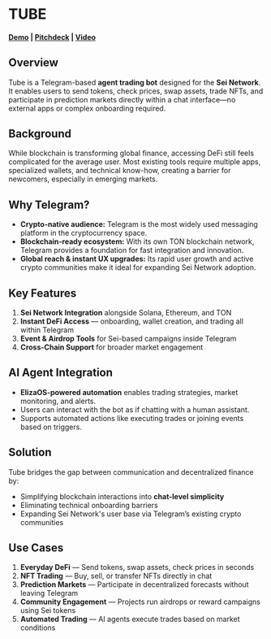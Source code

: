 # TUBE

#### [Demo](https://t.me/seiTubebot) | [Pitchdeck](https://www.figma.com/deck/7f8ZGAWWojJxASUN6NFXAU) | [Video]()

## Overview

Tube is a Telegram-based **agent trading bot** designed for the **Sei Network**.
It enables users to send tokens, check prices, swap assets, trade NFTs, and participate in prediction markets directly within a chat interface—no external apps or complex onboarding required.

## Background

While blockchain is transforming global finance, accessing DeFi still feels complicated for the average user.
Most existing tools require multiple apps, specialized wallets, and technical know-how, creating a barrier for newcomers, especially in emerging markets.

## Why Telegram?

* **Crypto-native audience:** Telegram is the most widely used messaging platform in the cryptocurrency space.
* **Blockchain-ready ecosystem:** With its own TON blockchain network, Telegram provides a foundation for fast integration and innovation.
* **Global reach & instant UX upgrades:** Its rapid user growth and active crypto communities make it ideal for expanding Sei Network adoption.

## Key Features

1. **Sei Network Integration** alongside Solana, Ethereum, and TON
2. **Instant DeFi Access** — onboarding, wallet creation, and trading all within Telegram
3. **Event & Airdrop Tools** for Sei-based campaigns inside Telegram
4. **Cross-Chain Support** for broader market engagement

## AI Agent Integration

* **ElizaOS-powered automation** enables trading strategies, market monitoring, and alerts.
* Users can interact with the bot as if chatting with a human assistant.
* Supports automated actions like executing trades or joining events based on triggers.

## Solution

Tube bridges the gap between communication and decentralized finance by:

* Simplifying blockchain interactions into **chat-level simplicity**
* Eliminating technical onboarding barriers
* Expanding Sei Network's user base via Telegram’s existing crypto communities

## Use Cases

1. **Everyday DeFi** — Send tokens, swap assets, check prices in seconds
2. **NFT Trading** — Buy, sell, or transfer NFTs directly in chat
3. **Prediction Markets** — Participate in decentralized forecasts without leaving Telegram
4. **Community Engagement** — Projects run airdrops or reward campaigns using Sei tokens
5. **Automated Trading** — AI agents execute trades based on market conditions
